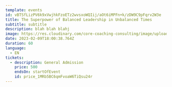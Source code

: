 ```yaml
---
template: events
id: vBTSfLizPV6k9xVwjhkFzoETz2wvsxoWQIij/aOt6iMPFn+k/zDW9C9pFqrv2W3e
title: The Superpower of Balanced Leadership in Unbalanced Times
subtitle: subtitle
description: b﻿lah blah blahj
image: https://res.cloudinary.com/core-coaching-consulting/image/upload/v1668855529/Supercharge_Your_Leadership_bygcuj.jpg
date: 2023-02-09T18:00:38.764Z
duration: 60
language:
  - EN
tickets:
  - description: General Admission
    price: 500
    endsOn: startOfEvent
    id: price_1MRb5BC6qmFvoaW6TiQsu24r
---
```

